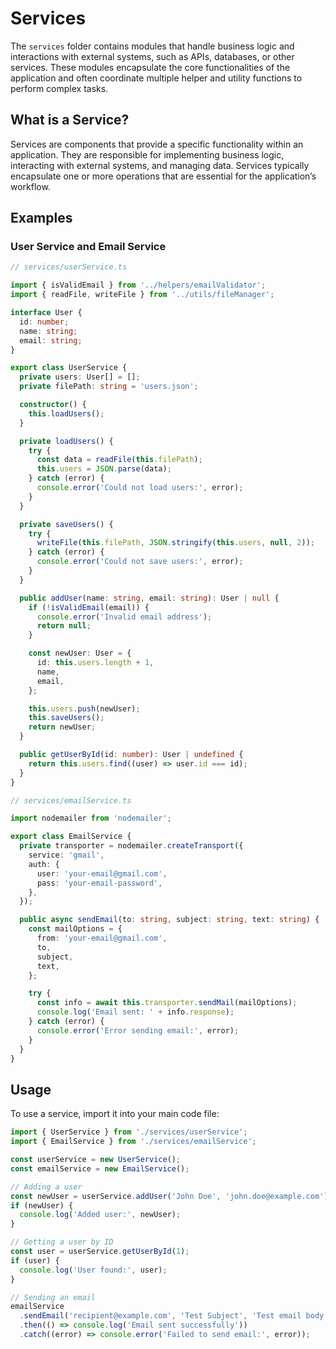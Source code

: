 # Services

The `services` folder contains modules that handle business logic and interactions with external systems, such as APIs, databases, or other services. These modules encapsulate the core functionalities of the application and often coordinate multiple helper and utility functions to perform complex tasks.

## What is a Service?

Services are components that provide a specific functionality within an application. They are responsible for implementing business logic, interacting with external systems, and managing data. Services typically encapsulate one or more operations that are essential for the application’s workflow.

## Examples

### User Service and Email Service

```typescript
// services/userService.ts

import { isValidEmail } from '../helpers/emailValidator';
import { readFile, writeFile } from '../utils/fileManager';

interface User {
  id: number;
  name: string;
  email: string;
}

export class UserService {
  private users: User[] = [];
  private filePath: string = 'users.json';

  constructor() {
    this.loadUsers();
  }

  private loadUsers() {
    try {
      const data = readFile(this.filePath);
      this.users = JSON.parse(data);
    } catch (error) {
      console.error('Could not load users:', error);
    }
  }

  private saveUsers() {
    try {
      writeFile(this.filePath, JSON.stringify(this.users, null, 2));
    } catch (error) {
      console.error('Could not save users:', error);
    }
  }

  public addUser(name: string, email: string): User | null {
    if (!isValidEmail(email)) {
      console.error('Invalid email address');
      return null;
    }

    const newUser: User = {
      id: this.users.length + 1,
      name,
      email,
    };

    this.users.push(newUser);
    this.saveUsers();
    return newUser;
  }

  public getUserById(id: number): User | undefined {
    return this.users.find((user) => user.id === id);
  }
}

// services/emailService.ts

import nodemailer from 'nodemailer';

export class EmailService {
  private transporter = nodemailer.createTransport({
    service: 'gmail',
    auth: {
      user: 'your-email@gmail.com',
      pass: 'your-email-password',
    },
  });

  public async sendEmail(to: string, subject: string, text: string) {
    const mailOptions = {
      from: 'your-email@gmail.com',
      to,
      subject,
      text,
    };

    try {
      const info = await this.transporter.sendMail(mailOptions);
      console.log('Email sent: ' + info.response);
    } catch (error) {
      console.error('Error sending email:', error);
    }
  }
}
```

## Usage

To use a service, import it into your main code file:

```typescript
import { UserService } from './services/userService';
import { EmailService } from './services/emailService';

const userService = new UserService();
const emailService = new EmailService();

// Adding a user
const newUser = userService.addUser('John Doe', 'john.doe@example.com');
if (newUser) {
  console.log('Added user:', newUser);
}

// Getting a user by ID
const user = userService.getUserById(1);
if (user) {
  console.log('User found:', user);
}

// Sending an email
emailService
  .sendEmail('recipient@example.com', 'Test Subject', 'Test email body')
  .then(() => console.log('Email sent successfully'))
  .catch((error) => console.error('Failed to send email:', error));
```
